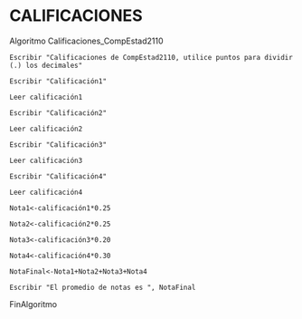 # CALIFICACIONES

Algoritmo Calificaciones_CompEstad2110

	Escribir "Calificaciones de CompEstad2110, utilice puntos para dividir (.) los decimales"
  
	Escribir "Calificación1"
  
	Leer calificación1
  
	Escribir "Calificación2"
  
	Leer calificación2
  
	Escribir "Calificación3"
  
	Leer calificación3
  
	Escribir "Calificación4"
  
	Leer calificación4
	
	Nota1<-calificación1*0.25
  
	Nota2<-calificación2*0.25
  
	Nota3<-calificación3*0.20
  
	Nota4<-calificación4*0.30
	
	NotaFinal<-Nota1+Nota2+Nota3+Nota4
	
	Escribir "El promedio de notas es ", NotaFinal
  
FinAlgoritmo
